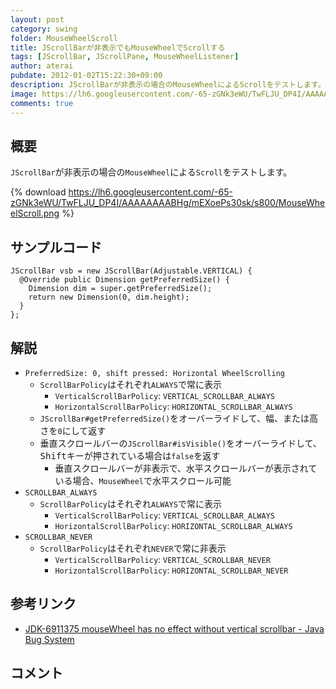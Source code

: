 ```yaml
---
layout: post
category: swing
folder: MouseWheelScroll
title: JScrollBarが非表示でもMouseWheelでScrollする
tags: [JScrollBar, JScrollPane, MouseWheelListener]
author: aterai
pubdate: 2012-01-02T15:22:30+09:00
description: JScrollBarが非表示の場合のMouseWheelによるScrollをテストします。
image: https://lh6.googleusercontent.com/-65-zGNk3eWU/TwFLJU_DP4I/AAAAAAAABHg/mEXoePs30sk/s800/MouseWheelScroll.png
comments: true
---
```

## 概要
`JScrollBar`が非表示の場合の`MouseWheel`による`Scroll`をテストします。

{% download https://lh6.googleusercontent.com/-65-zGNk3eWU/TwFLJU_DP4I/AAAAAAAABHg/mEXoePs30sk/s800/MouseWheelScroll.png %}

## サンプルコード
<pre class="prettyprint"><code>JScrollBar vsb = new JScrollBar(Adjustable.VERTICAL) {
  @Override public Dimension getPreferredSize() {
    Dimension dim = super.getPreferredSize();
    return new Dimension(0, dim.height);
  }
};
</code></pre>

## 解説
- `PreferredSize: 0, shift pressed: Horizontal WheelScrolling`
    - `ScrollBarPolicy`はそれぞれ`ALWAYS`で常に表示
        - `VerticalScrollBarPolicy`: `VERTICAL_SCROLLBAR_ALWAYS`
        - `HorizontalScrollBarPolicy`: `HORIZONTAL_SCROLLBAR_ALWAYS`
    - `JScrollBar#getPreferredSize()`をオーバーライドして、幅、または高さを`0`にして返す
    - 垂直スクロールバーの`JScrollBar#isVisible()`をオーバーライドして、<kbd>Shift</kbd>キーが押されている場合は`false`を返す
        - 垂直スクロールバーが非表示で、水平スクロールバーが表示されている場合、`MouseWheel`で水平スクロール可能
- `SCROLLBAR_ALWAYS`
    - `ScrollBarPolicy`はそれぞれ`ALWAYS`で常に表示
        - `VerticalScrollBarPolicy`: `VERTICAL_SCROLLBAR_ALWAYS`
        - `HorizontalScrollBarPolicy`: `HORIZONTAL_SCROLLBAR_ALWAYS`
- `SCROLLBAR_NEVER`
    - `ScrollBarPolicy`はそれぞれ`NEVER`で常に非表示
        - `VerticalScrollBarPolicy`: `VERTICAL_SCROLLBAR_NEVER`
        - `HorizontalScrollBarPolicy`: `HORIZONTAL_SCROLLBAR_NEVER`

<!-- dummy comment line for breaking list -->

## 参考リンク
- [JDK-6911375 mouseWheel has no effect without vertical scrollbar - Java Bug System](https://bugs.openjdk.java.net/browse/JDK-6911375)

<!-- dummy comment line for breaking list -->

## コメント
